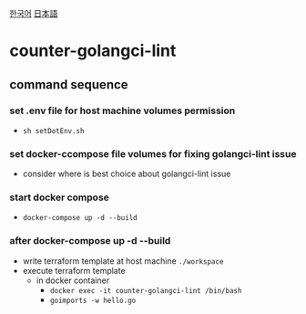 [한국어](README.kr.md)
[日本語](README.jp.md)
# counter-golangci-lint

## command sequence
### set .env file for host machine volumes permission
- `sh setDotEnv.sh`

### set docker-ccompose file volumes for fixing golangci-lint issue
- consider where is best choice about golangci-lint issue

### start docker compose
- `docker-compose up -d --build`

### after docker-compose up -d --build
- write terraform template at host machine `./workspace`
- execute terraform template 
  - in docker container
    - `docker exec -it counter-golangci-lint /bin/bash`
    - `goimports -w hello.go`
